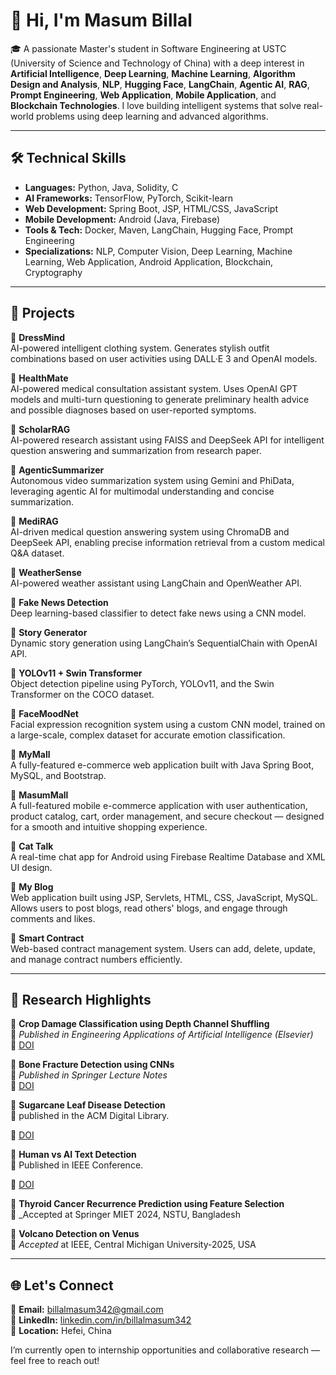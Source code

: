 # 👋 Hi, I'm Masum Billal

🎓 A passionate Master's student in Software Engineering at USTC (University of Science and Technology of China) with a deep interest in **Artificial Intelligence**, **Deep Learning**, **Machine Learning**, **Algorithm Design and Analysis**, **NLP**, **Hugging Face**, **LangChain**, **Agentic AI**, **RAG**, **Prompt Engineering**, **Web Application**, **Mobile Application**, and **Blockchain Technologies**. I love building intelligent systems that solve real-world problems using deep learning and advanced algorithms.

---

## 🛠️ Technical Skills

- **Languages:** Python, Java, Solidity, C  
- **AI Frameworks:** TensorFlow, PyTorch, Scikit-learn  
- **Web Development:** Spring Boot, JSP, HTML/CSS, JavaScript  
- **Mobile Development:** Android (Java, Firebase)  
- **Tools & Tech:** Docker, Maven, LangChain, Hugging Face, Prompt Engineering  
- **Specializations:** NLP, Computer Vision, Deep Learning, Machine Learning, Web Application, Android Application, Blockchain, Cryptography

---

## 🚀 Projects
🔹 **DressMind**  
AI-powered intelligent clothing system. Generates stylish outfit combinations based on user activities using DALL·E 3 and OpenAI models.

🔹 **HealthMate**  
AI-powered medical consultation assistant system. Uses OpenAI GPT models and multi-turn questioning to generate preliminary health advice and possible diagnoses based on user-reported symptoms.

🔹 **ScholarRAG**  
AI-powered research assistant using FAISS and DeepSeek API for intelligent question answering and summarization from research paper.

🔹 **AgenticSummarizer**  
Autonomous video summarization system using Gemini and PhiData, leveraging agentic AI for multimodal understanding and concise summarization.

🔹 **MediRAG**  
AI-driven medical question answering system using ChromaDB and DeepSeek API, enabling precise information retrieval from a custom medical Q&A dataset.

🔹 **WeatherSense**  
AI-powered weather assistant using LangChain and OpenWeather API.  

🔹 **Fake News Detection**  
Deep learning-based classifier to detect fake news using a CNN model.  

🔹 **Story Generator**  
Dynamic story generation using LangChain’s SequentialChain with OpenAI API.  

🔹 **YOLOv11 + Swin Transformer**  
Object detection pipeline using PyTorch, YOLOv11, and the Swin Transformer on the COCO dataset.  

🔹 **FaceMoodNet**  
Facial expression recognition system using a custom CNN model, trained on a large-scale, complex dataset for accurate emotion classification.

🔹 **MyMall**  
A fully-featured e-commerce web application built with Java Spring Boot, MySQL, and Bootstrap.  

🔹 **MasumMall**  
A full-featured mobile e-commerce application with user authentication, product catalog, cart, order management, and secure checkout — designed for a smooth and intuitive shopping experience.

🔹 **Cat Talk**  
A real-time chat app for Android using Firebase Realtime Database and XML UI design.

🔹 **My Blog**  
Web application built using JSP, Servlets, HTML, CSS, JavaScript, MySQL. Allows users to post blogs, read others' blogs, and engage through comments and likes.

🔹 **Smart Contract**  
Web-based contract management system. Users can add, delete, update, and manage contract numbers efficiently.

---

## 🧠 Research Highlights

📄 **Crop Damage Classification using Depth Channel Shuffling**  
📍 _Published in Engineering Applications of Artificial Intelligence (Elsevier)_  
🔗 [DOI](https://doi.org/10.1016/j.engappai.2025.110117)

📄 **Bone Fracture Detection using CNNs**  
📍 _Published in Springer Lecture Notes_  
🔗 [DOI](https://doi.org/10.1007/978-3-031-82156-1_1)

📄 **Sugarcane Leaf Disease Detection**  
📍 published in the ACM Digital Library.

🔗 [DOI](https://doi.org/10.1145/3723178.3723197)

📄 **Human vs AI Text Detection**  
📍 Published in IEEE Conference.

🔗 [DOI](https://doi.org/10.1109/ICCIT64611.2024.11022524)

📄 **Thyroid Cancer Recurrence Prediction using Feature Selection**  
📍 _Accepted at Springer MIET 2024, NSTU, Bangladesh

📄 **Volcano Detection on Venus**  
📍 _Accepted_ at IEEE, Central Michigan University-2025, USA

---

## 🌐 Let's Connect

📧 **Email:** billalmasum342@gmail.com  
🔗 **LinkedIn:** [linkedin.com/in/billalmasum342](https://linkedin.com/in/billalmasum342)  
📍 **Location:** Hefei, China  

I’m currently open to internship opportunities and collaborative research — feel free to reach out!
